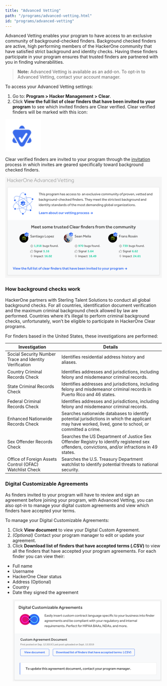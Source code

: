 ```yaml
---
title: "Advanced Vetting"
path: "/programs/advanced-vetting.html"
id: "programs/advanced-vetting"
---
```


Advanced Vetting enables your program to have access to an exclusive community of background-checked finders. Background checked finders are active, high performing members of the HackerOne community that have satisfied strict background and identity checks. Having these finders participate in your program ensures that trusted finders are partnered with you in finding vulnerabilities.

> **Note:** Advanced Vetting is available as an add-on. To opt-in to Advanced Vetting, contact your account manager.

To access your Advanced Vetting settings:
1. Go to: **Program > Hacker Management > Clear**.
2. Click **View the full list of clear finders that have been invited to your program** to see which invited finders are Clear verified. Clear verified finders will be marked with this icon:

![advanced vetting icon](./images/advanced-vetting-2.png)

Clear verified finders are invited to your program through the [invitation](https://docs.hackerone.com/programs/invitations.html) process in which invites are geared specifically toward background checked finders.

![Advanced Vetting hacker section in the UI](./images/advanced-vetting-1.png)

### How background checks work
HackerOne partners with Sterling Talent Solutions to conduct all global background checks. For all countries, identification document verification and the maximum criminal background check allowed by law are performed. Countries where it’s illegal to perform criminal background checks, unfortunately, won’t be eligible to participate in HackerOne Clear programs.

For finders based in the United States, these investigations are performed:

Investigation | Details
------------- | --------
Social Security Number Trace and Identity Verification | Identifies residential address history and aliases.
Country Criminal Records Check | Identifies addresses and jurisdictions, including felony and misdemeanor criminal records.
State Criminal Records Check | Identifies addresses and jurisdictions, including felony and misdemeanor criminal records in Puerto Rico and 46 states.
Federal Criminal Records Check | Identifies addresses and jurisdictions, including felony and misdemeanor criminal records.
Enhanced Nationwide Records Check | Searches nationwide databases to identify potential jurisdictions in which the applicant may have worked, lived, gone to school, or committed a crime.
Sex Offender Records Check | Searches the US Department of Justice Sex Offender Registry to identify registered sex offenders, convictions, and/or infractions in 49 states.
Office of Foreign Assets Control (OFAC) Watchlist Check | Searches the U.S. Treasury Department watchlist to identify potential threats to national security.

### Digital Customizable Agreements
As finders invited to your program will have to review and sign an agreement before joining your program, with Advanced Vetting, you can also opt-in to manage your digital custom agreements and view which finders have accepted your terms.

To manage your Digital Customizable Agreements:
1. Click **View document** to view your Digital Custom Agreement.
2. *(Optional)* Contact your program manager to edit or update your agreement.
3. Click **Download list of finders that have accepted terms (.CSV)** to view all the finders that have accepted your program agreements. For each finder you can view their:
<ul><li>Full name
<li>Username
<li>HackerOne Clear status
<li>Address (Optional)
<li>Country
<li>Date they signed the agreement

![Digital Customizable Agreements section](./images/advanced-vetting-3.png)
